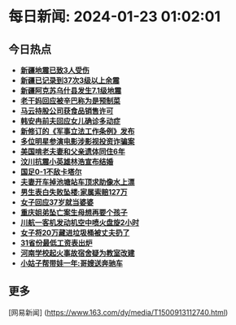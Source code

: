 
# 每日新闻: 2024-01-23 01:02:01
## 今日热点

- **[新疆地震已致3人受伤](https://www.163.com/search?keyword=%E6%96%B0%E7%96%86%E5%9C%B0%E9%9C%87%E5%B7%B2%E8%87%B43%E4%BA%BA%E5%8F%97%E4%BC%A4)**
- **[新疆已记录到37次3级以上余震](https://www.163.com/search?keyword=%E6%96%B0%E7%96%86%E5%B7%B2%E8%AE%B0%E5%BD%95%E5%88%B037%E6%AC%A13%E7%BA%A7%E4%BB%A5%E4%B8%8A%E4%BD%99%E9%9C%87)**
- **[新疆阿克苏乌什县发生7.1级地震](https://www.163.com/search?keyword=%E6%96%B0%E7%96%86%E9%98%BF%E5%85%8B%E8%8B%8F%E4%B9%8C%E4%BB%80%E5%8E%BF%E5%8F%91%E7%94%9F7.1%E7%BA%A7%E5%9C%B0%E9%9C%87)**
- **[老干妈回应被辛巴称为是预制菜](https://www.163.com/search?keyword=%E8%80%81%E5%B9%B2%E5%A6%88%E5%9B%9E%E5%BA%94%E8%A2%AB%E8%BE%9B%E5%B7%B4%E7%A7%B0%E4%B8%BA%E6%98%AF%E9%A2%84%E5%88%B6%E8%8F%9C)**
- **[马云持股公司获食品销售许可](https://www.163.com/search?keyword=%E9%A9%AC%E4%BA%91%E6%8C%81%E8%82%A1%E5%85%AC%E5%8F%B8%E8%8E%B7%E9%A3%9F%E5%93%81%E9%94%80%E5%94%AE%E8%AE%B8%E5%8F%AF)**
- **[韩安冉前夫回应女儿确诊多动症](https://www.163.com/search?keyword=%E9%9F%A9%E5%AE%89%E5%86%89%E5%89%8D%E5%A4%AB%E5%9B%9E%E5%BA%94%E5%A5%B3%E5%84%BF%E7%A1%AE%E8%AF%8A%E5%A4%9A%E5%8A%A8%E7%97%87)**
- **[新修订的《军事立法工作条例》发布](https://www.163.com/search?keyword=%E6%96%B0%E4%BF%AE%E8%AE%A2%E7%9A%84%E3%80%8A%E5%86%9B%E4%BA%8B%E7%AB%8B%E6%B3%95%E5%B7%A5%E4%BD%9C%E6%9D%A1%E4%BE%8B%E3%80%8B%E5%8F%91%E5%B8%83)**
- **[多位明星参演电影涉影视投资诈骗案](https://www.163.com/search?keyword=%E5%A4%9A%E4%BD%8D%E6%98%8E%E6%98%9F%E5%8F%82%E6%BC%94%E7%94%B5%E5%BD%B1%E6%B6%89%E5%BD%B1%E8%A7%86%E6%8A%95%E8%B5%84%E8%AF%88%E9%AA%97%E6%A1%88)**
- **[美国啃老夫妻和父亲遗体同住6年](https://www.163.com/search?keyword=%E7%BE%8E%E5%9B%BD%E5%95%83%E8%80%81%E5%A4%AB%E5%A6%BB%E5%92%8C%E7%88%B6%E4%BA%B2%E9%81%97%E4%BD%93%E5%90%8C%E4%BD%8F6%E5%B9%B4)**
- **[汶川抗震小英雄林浩宣布结婚](https://www.163.com/search?keyword=%E6%B1%B6%E5%B7%9D%E6%8A%97%E9%9C%87%E5%B0%8F%E8%8B%B1%E9%9B%84%E6%9E%97%E6%B5%A9%E5%AE%A3%E5%B8%83%E7%BB%93%E5%A9%9A)**
- **[国足0-1不敌卡塔尔](https://www.163.com/search?keyword=%E5%9B%BD%E8%B6%B30-1%E4%B8%8D%E6%95%8C%E5%8D%A1%E5%A1%94%E5%B0%94)**
- **[夫妻开车掉池塘站车顶求助像水上漂](https://www.163.com/search?keyword=%E5%A4%AB%E5%A6%BB%E5%BC%80%E8%BD%A6%E6%8E%89%E6%B1%A0%E5%A1%98%E7%AB%99%E8%BD%A6%E9%A1%B6%E6%B1%82%E5%8A%A9%E5%83%8F%E6%B0%B4%E4%B8%8A%E6%BC%82)**
- **[男生表白失败坠楼:家属索赔127万](https://www.163.com/search?keyword=%E7%94%B7%E7%94%9F%E8%A1%A8%E7%99%BD%E5%A4%B1%E8%B4%A5%E5%9D%A0%E6%A5%BC+%E5%AE%B6%E5%B1%9E%E7%B4%A2%E8%B5%94127%E4%B8%87)**
- **[女子回应37岁就当婆婆](https://www.163.com/search?keyword=%E5%A5%B3%E5%AD%90%E5%9B%9E%E5%BA%9437%E5%B2%81%E5%B0%B1%E5%BD%93%E5%A9%86%E5%A9%86)**
- **[重庆姐弟坠亡案生母想再要个孩子](https://www.163.com/search?keyword=%E9%87%8D%E5%BA%86%E5%A7%90%E5%BC%9F%E5%9D%A0%E4%BA%A1%E6%A1%88%E7%94%9F%E6%AF%8D%E6%83%B3%E5%86%8D%E8%A6%81%E4%B8%AA%E5%AD%A9%E5%AD%90)**
- **[川航一客机发动机空中喷火盘旋2小时](https://www.163.com/search?keyword=%E5%B7%9D%E8%88%AA%E4%B8%80%E5%AE%A2%E6%9C%BA%E5%8F%91%E5%8A%A8%E6%9C%BA%E7%A9%BA%E4%B8%AD%E5%96%B7%E7%81%AB%E7%9B%98%E6%97%8B2%E5%B0%8F%E6%97%B6)**
- **[女子将20万藏进垃圾桶被丈夫扔了](https://www.163.com/search?keyword=%E5%A5%B3%E5%AD%90%E5%B0%8620%E4%B8%87%E8%97%8F%E8%BF%9B%E5%9E%83%E5%9C%BE%E6%A1%B6%E8%A2%AB%E4%B8%88%E5%A4%AB%E6%89%94%E4%BA%86)**
- **[31省份最低工资表出炉](https://www.163.com/search?keyword=31%E7%9C%81%E4%BB%BD%E6%9C%80%E4%BD%8E%E5%B7%A5%E8%B5%84%E8%A1%A8%E5%87%BA%E7%82%89)**
- **[河南学校起火事故宿舍疑为教室改建](https://www.163.com/search?keyword=%E6%B2%B3%E5%8D%97%E5%AD%A6%E6%A0%A1%E8%B5%B7%E7%81%AB%E4%BA%8B%E6%95%85%E5%AE%BF%E8%88%8D%E7%96%91%E4%B8%BA%E6%95%99%E5%AE%A4%E6%94%B9%E5%BB%BA)**
- **[小姑子帮带娃一年:哥嫂送奔驰车](https://www.163.com/search?keyword=%E5%B0%8F%E5%A7%91%E5%AD%90%E5%B8%AE%E5%B8%A6%E5%A8%83%E4%B8%80%E5%B9%B4+%E5%93%A5%E5%AB%82%E9%80%81%E5%A5%94%E9%A9%B0%E8%BD%A6)**

## 更多
[网易新闻] (https://www.163.com/dy/media/T1500913112740.html)

